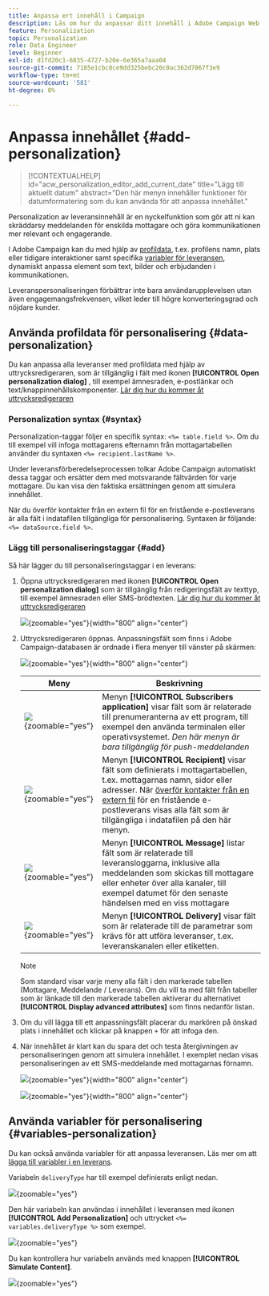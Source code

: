 ```yaml
---
title: Anpassa ert innehåll i Campaign
description: Läs om hur du anpassar ditt innehåll i Adobe Campaign Web
feature: Personalization
topic: Personalization
role: Data Engineer
level: Beginner
exl-id: d1fd20c1-6835-4727-b20e-6e365a7aaa04
source-git-commit: 7185e1cbc8ce9dd325bebc20c0ac362d7067f3e9
workflow-type: tm+mt
source-wordcount: '581'
ht-degree: 0%

---
```



# Anpassa innehållet {#add-personalization}

>[!CONTEXTUALHELP]
>id="acw_personalization_editor_add_current_date"
>title="Lägg till aktuellt datum"
>abstract="Den här menyn innehåller funktioner för datumformatering som du kan använda för att anpassa innehållet."

Personalization av leveransinnehåll är en nyckelfunktion som gör att ni kan skräddarsy meddelanden för enskilda mottagare och göra kommunikationen mer relevant och engagerande.

I Adobe Campaign kan du med hjälp av [profildata](#data-personalization), t.ex. profilens namn, plats eller tidigare interaktioner samt specifika [variabler för leveransen](#variables-personalization), dynamiskt anpassa element som text, bilder och erbjudanden i kommunikationen.

Leveranspersonaliseringen förbättrar inte bara användarupplevelsen utan även engagemangsfrekvensen, vilket leder till högre konverteringsgrad och nöjdare kunder.

## Använda profildata för personalisering {#data-personalization}

Du kan anpassa alla leveranser med profildata med hjälp av uttrycksredigeraren, som är tillgänglig i fält med ikonen **[!UICONTROL Open personalization dialog]** , till exempel ämnesraden, e-postlänkar och text/knappinnehållskomponenter. [Lär dig hur du kommer åt uttrycksredigeraren](gs-personalization.md/#access)

### Personalization syntax {#syntax}

Personalization-taggar följer en specifik syntax: `<%= table.field %>`. Om du till exempel vill infoga mottagarens efternamn från mottagartabellen använder du syntaxen `<%= recipient.lastName %>`.

Under leveransförberedelseprocessen tolkar Adobe Campaign automatiskt dessa taggar och ersätter dem med motsvarande fältvärden för varje mottagare. Du kan visa den faktiska ersättningen genom att simulera innehållet.

När du överför kontakter från en extern fil för en fristående e-postleverans är alla fält i indatafilen tillgängliga för personalisering. Syntaxen är följande: `<%= dataSource.field %>`.

### Lägg till personaliseringstaggar {#add}

Så här lägger du till personaliseringstaggar i en leverans:

1. Öppna uttrycksredigeraren med ikonen **[!UICONTROL Open personalization dialog]** som är tillgänglig från redigeringsfält av texttyp, till exempel ämnesraden eller SMS-brödtexten. [Lär dig hur du kommer åt uttrycksredigeraren](gs-personalization.md/#access)

   ![](assets/perso-access.png){zoomable="yes"}{width="800" align="center"}

1. Uttrycksredigeraren öppnas. Anpassningsfält som finns i Adobe Campaign-databasen är ordnade i flera menyer till vänster på skärmen:

   ![](assets/perso-insert-field.png){zoomable="yes"}{width="800" align="center"}

   | Meny | Beskrivning |
   |-----|------------|
   | ![](assets/do-not-localize/perso-subscribers-menu.png){zoomable="yes"} | Menyn **[!UICONTROL Subscribers application]** visar fält som är relaterade till prenumeranterna av ett program, till exempel den använda terminalen eller operativsystemet. *Den här menyn är bara tillgänglig för push-meddelanden* |
   | ![](assets/do-not-localize/perso-recipients-menu.png){zoomable="yes"} | Menyn **[!UICONTROL Recipient]** visar fält som definierats i mottagartabellen, t.ex. mottagarnas namn, sidor eller adresser. När [överför kontakter från en extern fil](../audience/file-audience.md) för en fristående e-postleverans visas alla fält som är tillgängliga i indatafilen på den här menyn. |
   | ![](assets/do-not-localize/perso-message-menu.png){zoomable="yes"} | Menyn **[!UICONTROL Message]** listar fält som är relaterade till leveransloggarna, inklusive alla meddelanden som skickas till mottagare eller enheter över alla kanaler, till exempel datumet för den senaste händelsen med en viss mottagare |
   | ![](assets/do-not-localize/perso-delivery-menu.png){zoomable="yes"} | Menyn **[!UICONTROL Delivery]** visar fält som är relaterade till de parametrar som krävs för att utföra leveranser, t.ex. leveranskanalen eller etiketten. |

   >[!NOTE]
   >
   >Som standard visar varje meny alla fält i den markerade tabellen (Mottagare, Meddelande / Leverans). Om du vill ta med fält från tabeller som är länkade till den markerade tabellen aktiverar du alternativet **[!UICONTROL Display advanced attributes]** som finns nedanför listan.

1. Om du vill lägga till ett anpassningsfält placerar du markören på önskad plats i innehållet och klickar på knappen `+` för att infoga den.

1. När innehållet är klart kan du spara det och testa återgivningen av personaliseringen genom att simulera innehållet. I exemplet nedan visas personaliseringen av ett SMS-meddelande med mottagarnas förnamn.

   ![](assets/perso-preview1.png){zoomable="yes"}{width="800" align="center"}

   ![](assets/perso-preview2.png){zoomable="yes"}{width="800" align="center"}

## Använda variabler för personalisering {#variables-personalization}

Du kan också använda variabler för att anpassa leveransen.
Läs mer om att [lägga till variabler i en leverans](../advanced-settings/delivery-settings.md#variables-delivery).

Variabeln `deliveryType` har till exempel definierats enligt nedan.

![](assets/variables-deliveryType.png){zoomable="yes"}

Den här variabeln kan användas i innehållet i leveransen med ikonen **[!UICONTROL Add Personalization]** och uttrycket `<%= variables.deliveryType %>` som exempel.

![](assets/variables-perso.png){zoomable="yes"}

Du kan kontrollera hur variabeln används med knappen **[!UICONTROL Simulate Content]**.

![](assets/variables-simulate.png){zoomable="yes"}
